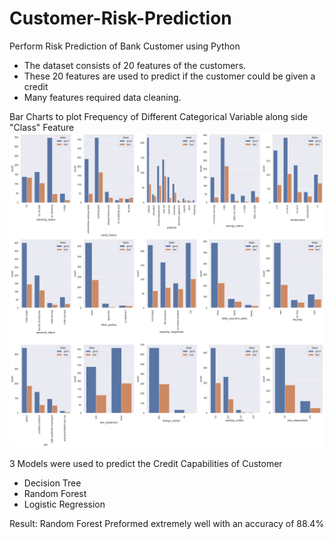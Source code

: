 # Customer-Risk-Prediction
Perform Risk Prediction of Bank Customer using Python

- The dataset consists of 20 features of the customers.
- These 20 features are used to predict if the customer could be given a credit
- Many features required data cleaning.

Bar Charts to plot Frequency of Different Categorical Variable along side "Class" Feature
![alt text](https://github.com/vprawin/Customer-Risk-Prediction/blob/main/Image%20Reference/Img1.png)

3 Models were used to predict the Credit Capabilities of Customer
- Decision Tree
- Random Forest
- Logistic Regression

Result: Random Forest Preformed extremely well with an accuracy of 88.4%


